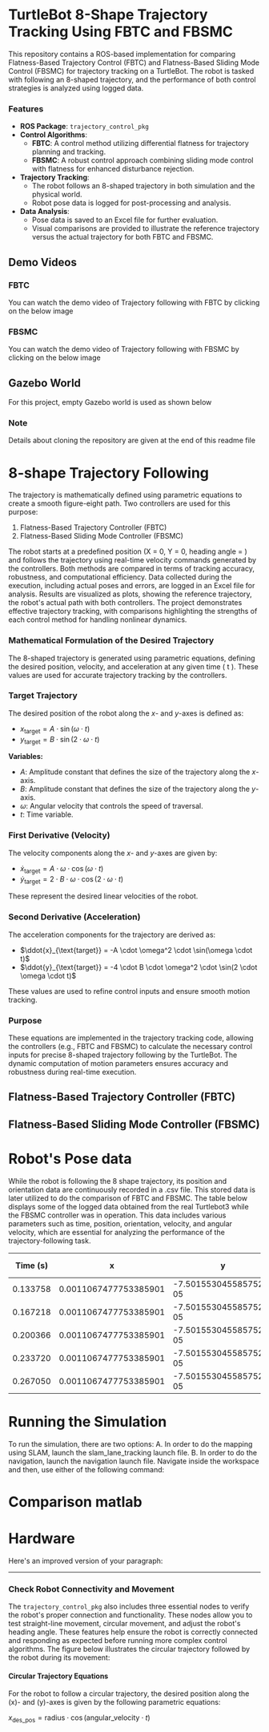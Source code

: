 # TurtleBot 8-Shape Trajectory Tracking Using FBTC and FBSMC
This repository contains a ROS-based implementation for comparing Flatness-Based Trajectory Control (FBTC) and Flatness-Based Sliding Mode Control (FBSMC) for trajectory tracking on a TurtleBot. The robot is tasked with following an 8-shaped trajectory, and the performance of both control strategies is analyzed using logged data.

### Features
- **ROS Package**: `trajectory_control_pkg`
- **Control Algorithms**:
  - **FBTC**: A control method utilizing differential flatness for trajectory planning and tracking.
  - **FBSMC**: A robust control approach combining sliding mode control with flatness for enhanced disturbance rejection.
- **Trajectory Tracking**:
  - The robot follows an 8-shaped trajectory in both simulation and the physical world.
  - Robot pose data is logged for post-processing and analysis.
- **Data Analysis**:
  - Pose data is saved to an Excel file for further evaluation.
  - Visual comparisons are provided to illustrate the reference trajectory versus the actual trajectory for both FBTC and FBSMC.

## Demo Videos
### FBTC
You can watch the demo video of Trajectory following with FBTC by clicking on the below image

### FBSMC
You can watch the demo video of Trajectory following with FBSMC by clicking on the below image

## Gazebo World
For this project, empty Gazebo world is used as shown below

### Note
Details about cloning the repository are given at the end of this readme file

# 8-shape Trajectory Following
The trajectory is mathematically defined using parametric equations to create a smooth figure-eight path. Two controllers are used for this purpose: 
1.  Flatness-Based Trajectory Controller (FBTC)
2.  Flatness-Based Sliding Mode Controller (FBSMC)
   
The robot starts at a predefined position (X = 0, Y = 0, heading angle = ) and follows the trajectory using real-time velocity commands generated by the controllers. Both methods are compared in terms of tracking accuracy, robustness, and computational efficiency. Data collected during the execution, including actual poses and errors, are logged in an Excel file for analysis. 
Results are visualized as plots, showing the reference trajectory, the robot's actual path with both controllers. The project demonstrates effective trajectory tracking, with comparisons highlighting the strengths of each control method for handling nonlinear dynamics.

### Mathematical Formulation of the Desired Trajectory
The 8-shaped trajectory is generated using parametric equations, defining the desired position, velocity, and acceleration at any given time \( t \). These values are used for accurate trajectory tracking by the controllers.

### Target Trajectory
The desired position of the robot along the $x$- and $y$-axes is defined as:
- $x_{\text{target}} = A \cdot \sin(\omega \cdot t)$
- $y_{\text{target}} = B \cdot \sin(2 \cdot \omega \cdot t)$

**Variables:**
- $A$: Amplitude constant that defines the size of the trajectory along the $x$-axis.
- $B$: Amplitude constant that defines the size of the trajectory along the $y$-axis.
- $\omega$: Angular velocity that controls the speed of traversal.
- $t$: Time variable.

### First Derivative (Velocity)
The velocity components along the $x$- and $y$-axes are given by:
- $\dot{x}_{\text{target}} = A \cdot \omega \cdot \cos(\omega \cdot t)$
- $\dot{y}_{\text{target}} = 2 \cdot B \cdot \omega \cdot \cos(2 \cdot \omega \cdot t)$

These represent the desired linear velocities of the robot.

### Second Derivative (Acceleration)
The acceleration components for the trajectory are derived as:
- $\ddot{x}_{\text{target}} = -A \cdot \omega^2 \cdot \sin(\omega \cdot t)$
- $\ddot{y}_{\text{target}} = -4 \cdot B \cdot \omega^2 \cdot \sin(2 \cdot \omega \cdot t)$

These values are used to refine control inputs and ensure smooth motion tracking.

### Purpose
These equations are implemented in the trajectory tracking code, allowing the controllers (e.g., FBTC and FBSMC) to calculate the necessary control inputs for precise 8-shaped trajectory following by the TurtleBot. The dynamic computation of motion parameters ensures accuracy and robustness during real-time execution.

## Flatness-Based Trajectory Controller (FBTC)

## Flatness-Based Sliding Mode Controller (FBSMC)


# Robot's Pose data
While the robot is following the 8 shape trajectory, its position and orientation data are continuously recorded in a .csv file. This stored data is later utilized to do the comparison of FBTC and FBSMC.
The table below displays some of the logged data obtained from the real Turtlebot3 while the FBSMC controller was in operation. This data includes various parameters such as time, position, orientation, velocity, and angular velocity, which are essential for analyzing the performance of the trajectory-following task.

| Time (s) | x                    | y                     | Theta (radians)       | Theta (degrees) | Linear Velocity (v)                  | Angular Velocity (Omega)            |
|----------|----------------------|-----------------------|-------------|-----------------|--------------------|------------------|
| 0.133758 | 0.0011067477753385901 | -7.501553045585752e-05 | -1.1332132763832972 | -64.92833802495501 | 0.08943836647059063 | 0.03092362431270873 |
| 0.167218 | 0.0011067477753385901 | -7.501553045585752e-05 | -1.1331551730380127 | -64.92500894849462 | 0.08943591655312741 | -0.07375626358991658 |
| 0.200366 | 0.0011067477753385901 | -7.501553045585752e-05 | -1.1331551730380127 | -64.92500894849462 | 0.0894329523006337 | -0.07304968071611222 |
| 0.233720 | 0.0011067477753385901 | -7.501553045585752e-05 | -1.133194195079014 | -64.927244746752  | 0.08942943015010942 | -0.07189733229306967 |
| 0.267050 | 0.0011067477753385901 | -7.501553045585752e-05 | -1.1332190638622996 | -64.92866962307588 | 0.08942536992247803 | -0.07001932135079737 |


# Running the Simulation
To run the simulation, there are two options: A. In order to do the mapping using SLAM, launch the slam_lane_tracking launch file. B. In order to do the navigation, launch the navigation launch file. Navigate inside the workspace and then, use either of the following command:

# Comparison matlab

# Hardware

Here's an improved version of your paragraph:

---

### Check Robot Connectivity and Movement
The `trajectory_control_pkg` also includes three essential nodes to verify the robot's proper connection and functionality. These nodes allow you to test straight-line movement, circular movement, and adjust the robot's heading angle. These features help ensure the robot is correctly connected and responding as expected before running more complex control algorithms.
The figure below illustrates the circular trajectory followed by the robot during its movement:

#### Circular Trajectory Equations
For the robot to follow a circular trajectory, the desired position along the \(x\)- and \(y\)-axes is given by the following parametric equations:

$x_{\text{des\_pos}} = \text{radius} \cdot \cos(\text{angular\_velocity} \cdot t)$

